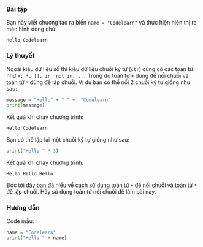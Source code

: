 ### Bài tập

Bạn hãy viết chương tạo ra biến `name = "Codelearn"` và thực hiện hiển
thị ra màn hình dòng chữ:

``` markup
Hello Codelearn
```

### Lý thuyết

Ngoài kiểu dữ liệu số thì kiểu dữ liệu chuỗi ký tự (`str`) cũng có các
toán tử như `+, *, [], in, not in, ...` Trong đó toán tử `+` dùng để nối
chuỗi và toán tử `*` dùng để lặp chuỗi. Ví dụ bạn có thể nối 2 chuỗi ký
tự giống như sau:

``` python
message = "Hello" + " " +  "Codelearn"
print(message)
```

Kết quả khi chạy chương trình:

``` markup
Hello Codelearn
```

Bạn có thể lặp lại một chuỗi ký tự giống như sau:

``` python
print("Hello " * 3)
```

Kết quả khi chạy chương trình:

``` markup
Hello Hello Hello 
```

Đọc tới đây bạn đã hiểu về cách sử dụng toán tử `+` để nối chuỗi và toán
tử `*` để lặp chuỗi. Hãy sử dụng toán tử nối chuỗi để làm bài này.

### Hướng dẫn

Code mẫu:

``` python
name = "Codelearn"
print("Hello " + name)
```
